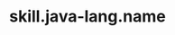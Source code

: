 ---
unique-name: java-lang
type: programming-language
title: skill.java-lang.name
description: skill.java-lang.desc
proficiency-level: 3
---